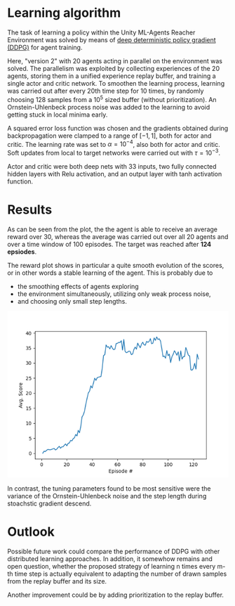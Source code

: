 # Learning algorithm 

The task of learning a policy within the Unity ML-Agents Reacher Environment was solved by means of [deep deterministic policy gradient (DDPG)](https://arxiv.org/abs/1509.02971) for agent training.

Here, "version 2" with 20 agents acting in parallel on the environment was solved.
The parallelism was exploited by collecting experiences of the 20 agents, storing them in a unified experience replay buffer, and training a single actor and critic network. 
To smoothen the learning process, learning was carried out after every 20th time step for 10 times, by randomly choosing 128 samples from a $10^5$ sized buffer (without prioritization). 
An Ornstein-Uhlenbeck process noise was added to the learning to avoid getting stuck in local minima early.

A squared error loss function was chosen and the gradients obtained during backpropagation were clamped to a range of $[-1,1]$, both for actor and critic. 
The learning rate was set to $\alpha = 10^{-4}$, also both for actor and critic.
Soft updates from local to target networks were carried out with $\tau = 10^{-3}$.

Actor and critic were both deep nets with 33 inputs, two fully connected hidden layers with Relu activation, and an output layer with tanh activation function.


# Results

As can be seen from the plot, the the agent is able to receive an average reward over 30, whereas the average was carried out over all 20 agents and over a time window of 100 episodes. The target was reached after **124 epsiodes**.

The reward plot shows in particular a quite smooth evolution of the scores, or in other words a stable learning of the agent. This is probably due to 
+ the smoothing effects of agents exploring 
+ the environment simultaneously, utilizing only weak process noise, 
+ and choosing only small step lengths.


![Score of training](scores.png)

In contrast, the tuning parameters found to be most sensitive were the variance of the Ornstein-Uhlenbeck noise and the step length during stoachstic gradient descend.

# Outlook

Possible future work could compare the performance of DDPG with other distributed learning approaches. 
In addition, it somewhow remains and open question, whether the proposed strategy of learning n times every m-th time step is actually equivalent to adapting the number of drawn samples from the replay buffer and its size.

Another improvement could be by adding prioritization to the replay buffer.